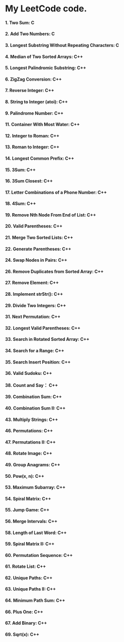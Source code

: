 # My LeetCode code.
#### 1. Two Sum: C
#### 2. Add Two Numbers: C
#### 3. Longest Substring Without Repeating Characters: C
#### 4. Median of Two Sorted Arrays: C++
#### 5. Longest Palindromic Substring: C++
#### 6. ZigZag Conversion: C++
#### 7. Reverse Integer: C++
#### 8. String to Integer (atoi): C++
#### 9. Palindrome Number: C++
#### 11. Container With Most Water: C++
#### 12. Integer to Roman: C++
#### 13. Roman to Integer: C++
#### 14. Longest Common Prefix: C++
#### 15. 3Sum: C++
#### 16. 3Sum Closest: C++
#### 17. Letter Combinations of a Phone Number: C++
#### 18. 4Sum: C++
#### 19. Remove Nth Node From End of List: C++
#### 20. Valid Parentheses: C++
#### 21. Merge Two Sorted Lists: C++
#### 22. Generate Parentheses: C++
#### 24. Swap Nodes in Pairs: C++
#### 26. Remove Duplicates from Sorted Array: C++
#### 27. Remove Element: C++
#### 28. Implement strStr(): C++
#### 29. Divide Two Integers: C++
#### 31. Next Permutation: C++
#### 32. Longest Valid Parentheses: C++
#### 33. Search in Rotated Sorted Array: C++
#### 34. Search for a Range: C++
#### 35. Search Insert Position: C++
#### 36. Valid Sudoku: C++
#### 38. Count and Say： C++
#### 39. Combination Sum: C++
#### 40. Combination Sum II: C++
#### 43. Multiply Strings: C++
#### 46. Permutations: C++
#### 47. Permutations II: C++
#### 48. Rotate Image: C++
#### 49. Group Anagrams: C++
#### 50. Pow(x, n): C++
#### 53. Maximum Subarray: C++
#### 54. Spiral Matrix: C++
#### 55. Jump Game: C++
#### 56. Merge Intervals: C++
#### 58. Length of Last Word: C++
#### 59. Spiral Matrix II: C++
#### 60. Permutation Sequence: C++
#### 61. Rotate List: C++
#### 62. Unique Paths: C++
#### 63. Unique Paths II: C++
#### 64. Minimum Path Sum: C++
#### 66. Plus One: C++
#### 67. Add Binary: C++
#### 69. Sqrt(x): C++
